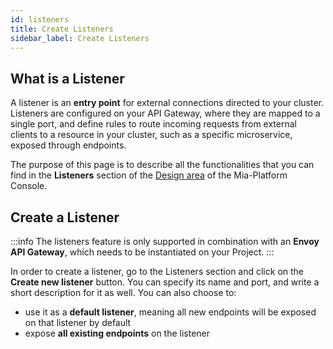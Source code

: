 ```yaml
---
id: listeners
title: Create Listeners
sidebar_label: Create Listeners
---
```


## What is a Listener

A listener is an **entry point** for external connections directed to your cluster. Listeners are configured on your API Gateway, where they are mapped to a single port, and define rules to route incoming requests from external clients to a resource in your cluster, such as a specific microservice, exposed through endpoints.

The purpose of this page is to describe all the functionalities that you can find in the **Listeners** section of the [Design area](/development_suite/api-console/api-design/overview.md) of the Mia-Platform Console.

## Create a Listener

:::info
The listeners feature is only supported in combination with an **Envoy API Gateway**, which needs to be instantiated on your Project.
:::

In order to create a listener, go to the Listeners section and click on the **Create new listener** button. You can specify its name and port, and write a short description for it as well. You can also choose to:
- use it as a **default listener**, meaning all new endpoints will be exposed on that listener by default
- expose **all existing endpoints** on the listener